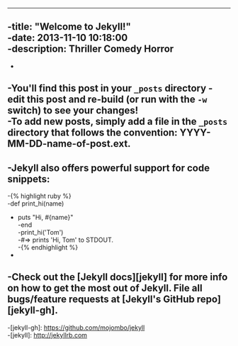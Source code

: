 ----		
 -title:  "Welcome to Jekyll!"		
 -date:   2013-11-10 10:18:00		
 -description: Thriller Comedy Horror		
 ----		
 -		
 -You'll find this post in your `_posts` directory - edit this post and re-build (or run with the `-w` switch) to see your changes!		
 -To add new posts, simply add a file in the `_posts` directory that follows the convention: YYYY-MM-DD-name-of-post.ext.		
 -		
 -Jekyll also offers powerful support for code snippets:		
 -		
 -{% highlight ruby %}		
 -def print_hi(name)		
 -  puts "Hi, #{name}"		
 -end		
 -print_hi('Tom')		
 -#=> prints 'Hi, Tom' to STDOUT.		
 -{% endhighlight %}		
 -		
 -Check out the [Jekyll docs][jekyll] for more info on how to get the most out of Jekyll. File all bugs/feature requests at [Jekyll's GitHub repo][jekyll-gh].		
 -		
 -[jekyll-gh]: https://github.com/mojombo/jekyll		
 -[jekyll]:    http://jekyllrb.com
